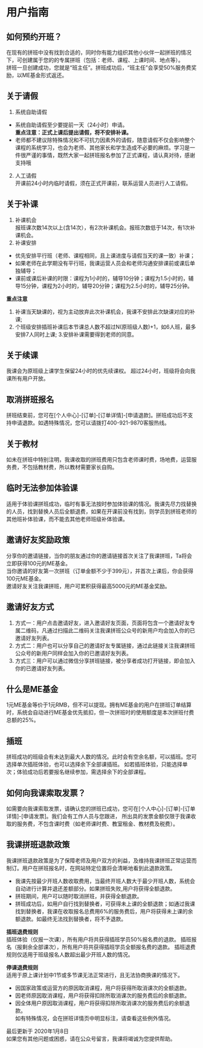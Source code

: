 # 用户指南
<!-- 你想知道的关于我课的一切都在这里 -->

## 如何预约开班？
在现有的拼班中没有找到合适的，同时你有能力组织其他小伙伴一起拼班的情况下，可创建属于您的的专属拼班（包括：老师、课程、上课时间、地点等）。  
拼班一旦创建成功，您就是“班主任”。拼班成功后，“班主任”会享受50%服务费奖励，以ME基金形式返还。

## 关于请假
1. 系统自助请假  
  - 系统自助请假至少要提前一天（24小时）申请。  
  **重点注意：正式上课后提出请假，将不安排补课。**
  - 老师都不建议除特殊情况和不可抗力因素外的请假，随意请假不仅会影响整个课程的系统学习，也会为老师、其他家长和学生造成不必要的麻烦。学习是一件很严谨的事情，既然大家一起拼班报名参加了正式课程，请认真对待，感谢支持哦
2. 人工请假  
开课前24小时内临时请假，须在正式开课前，联系运营人员进行人工请假。

## 关于补课
1. 补课机会  
报班课次数14次以上(含14次），有2次补课机会。报班次数低于14次，有1次补课机会。
2. 补课安排  
  - 优先安排平行班（老师、课程相同，且上课进度与请假当天的课一致）补课；  
  - 如果老师在此学期没有平行班，我课运营人员会和老师沟通安排课前或课后单独辅导；  
  - 课前或课后补课的时限：课程为1小时的，辅导10分钟；课程为1.5小时的，辅导15分钟，课程为2小时的，辅导20分钟；课程为2.5小时的，辅导25分钟。

**重点注意**
1. 补课当天缺课的，视为主动放弃此次补课机会，我课不安排此次缺课对应的补课;
2. 个班级安排插班补课后本节课总人数不超过N(原班级人数)+1，如6人班，最多安排7人同时上课; 3.安排补课需要得到老师的同意。

## 关于续课
我课会为原班级上课学生保留24小时的优先续课权。
超过24小时，班级将会向我课所有用户开放。

## 取消拼班报名
拼班结束前，您可在[个人中心]-[订单]-[订单详情]-[申请退款]。拼班成功后不支持申请退款。如遇特殊情况，您可以请拨打400-921-9870客服热线。

## 关于教材
如未在拼班中特别注明，我课收取的拼班费用只包含老师课时费，场地费，运营服务费，不包括教材费，所以教材需要家长自购。

## 临时无法参加体验课
适用于体验课拼班成功，临时有事无法按时参加体验课的情况。我课先尽力找替换的人员，找到替换人员后全额退费，如果在开课前没有找到，则学员到拼班老师的其他班补体验课，而不能去其他老师班级补体验课。

## 邀请好友奖励政策
分享你的邀请链接，当你的朋友通过你的邀请链接首次关注了我课拼班，Ta将会立即获得100元的ME基金。  
当你邀请的好友第一次拼班（订单金额不少于399元），并首次上课后，你会获得100元ME基金。  
邀请好友关注我课拼班，用户可累积获得最高5000元的ME基金奖励。

## 邀请好友方式
1. 方式一：用户点击邀请好友，进入邀请好友页面，页面将包含一个邀请好友专属二维码，凡通过扫描此二维码关注我课拼班公众号的新用户均会加入你的已邀请好友列表。
2. 方式二：用户也可以分享自己的邀请好友专属链接，通过此链接关注我课拼班公众号的新用户同样会加入你的已邀请好友列表。
3. 方式三：用户可以通过微信分享拼班链接，被分享者成功打开链接，即会加入你的已邀请好友列表。

## 什么是ME基金
1元ME基金等价于1元RMB，但不可以提现。拥有ME基金的用户在拼班订单结算时，系统会自动进行ME基金优先抵扣，但一次拼班时的使用额度是本次拼班付费总额的25%。

## 插班
拼班成功的班级会有未达到最大人数的情况。此时会有空余名额，可以插班。您可选择单次插班体验，也可以选择余下全部课插班。
如若插班体验，只能选择单次；体验成功后若要报名继续参加，需选择余下的全部课程。

## 如何向我课索取发票？
如需要向我课索取发票，请确认您的拼班已成功，您可在[个人中心]-[订单]-[订单详情]-[申请发票]。我们会有工作人员与您跟进，
所出具的发票金额仅限于我课收取的服务费，不包含课时费（如老师课时费、教室租金、教材费及税费）。

## 我课拼班退款政策
我课拼班退款政策是为了保障老师及用户双方的利益，及维持我课拼班正常运营而制订。用户在拼班报名时，在网站特定位置将会清晰地看到此退款政策。
- 我课先按最少开班人数收取费用，当最终开班人数大于最少开班人数，系统会自动进行计算并退还差额部分。如果拼班失败,用户将获得全额退款。
- 拼班期间，用户可以随时取消拼班，并获得全额退款。
- 拼班成功后，如用户自行找到替换者，可获得未上课的全额退款；如通过我课找到替换者，我课在收取报名总费用6%的服务费后，用户将获得未上课的余额退款。如最终无法找到替换者，将不予退款。

**插班退费规则**  
插班体验（仅报一次课），所有用户将共获得插班学员50%报名费的退款。
插班报名（报剩余全部课次），所有用户将共获得插班学员全额报名费的退款。
插班退费规则仅适用于班级报名人数超出最少开班人数的情况。

**停课退费规则**  
适用于原上课计划中1节或多节课无法正常进行，且无法协商换课的情况下。
- 因国家政策或运营方的原因取消课程，用户将获得所取消课次的全额退款。
- 因老师原因取消课程，用户将获得扣除所取消课次的服务费后的余额退款。
- 因全体用户原因取消课程，用户将获得扣除所取消课次的服务费后的余额退款。  
如有特殊情况，会在拼班详情页中明显标注，请查看这些例外情况。

最后更新于 2020年1月8日  
如果您有其他问题或困惑，请在公众号留言，我课将竭诚为您提供帮助。